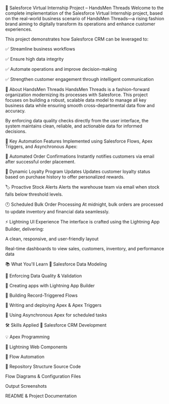 🚀 Salesforce Virtual Internship Project – HandsMen Threads
Welcome to the complete implementation of the Salesforce Virtual Internship project, based on the real-world business scenario of HandsMen Threads—a rising fashion brand aiming to digitally transform its operations and enhance customer experiences.

This project demonstrates how Salesforce CRM can be leveraged to:

✅ Streamline business workflows

✅ Ensure high data integrity

✅ Automate operations and improve decision-making

✅ Strengthen customer engagement through intelligent communication

🧵 About HandsMen Threads
HandsMen Threads is a fashion-forward organization modernizing its processes with Salesforce. This project focuses on building a robust, scalable data model to manage all key business data while ensuring smooth cross-departmental data flow and accuracy.

By enforcing data quality checks directly from the user interface, the system maintains clean, reliable, and actionable data for informed decisions.

🔁 Key Automation Features
Implemented using Salesforce Flows, Apex Triggers, and Asynchronous Apex:

📧 Automated Order Confirmations
Instantly notifies customers via email after successful order placement.

🎁 Dynamic Loyalty Program Updates
Updates customer loyalty status based on purchase history to offer personalized rewards.

🏷️ Proactive Stock Alerts
Alerts the warehouse team via email when stock falls below threshold levels.

🕛 Scheduled Bulk Order Processing
At midnight, bulk orders are processed to update inventory and financial data seamlessly.

⚡ Lightning UI Experience
The interface is crafted using the Lightning App Builder, delivering:

A clean, responsive, and user-friendly layout

Real-time dashboards to view sales, customers, inventory, and performance data

📚 What You'll Learn
📌 Salesforce Data Modeling

📌 Enforcing Data Quality & Validation

📌 Creating apps with Lightning App Builder

📌 Building Record-Triggered Flows

📌 Writing and deploying Apex & Apex Triggers

📌 Using Asynchronous Apex for scheduled tasks

🛠️ Skills Applied
💼 Salesforce CRM Development

💡 Apex Programming

🎨 Lightning Web Components

🔄 Flow Automation

📂 Repository Structure
Source Code

Flow Diagrams & Configuration Files

Output Screenshots

README & Project Documentation
